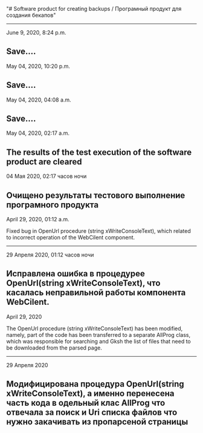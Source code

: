 "# Software product for creating backups / Програмный продукт для создания бекапов" 

------------------------------------
June 9, 2020, 8:24 p.m.

Save....
------------------------------------
May 04, 2020, 10:20 p.m.

Save....
------------------------------------
May 04, 2020, 04:08 a.m.

Save....
------------------------------------
May 04, 2020, 02:17 a.m.

The results of the test execution of the software product are cleared
---
04 Мая 2020, 02:17 часов ночи

Очищено результаты тестового выполнение програмного продукта
------------------------------------
April 29, 2020, 01:12 a.m.

Fixed bug in OpenUrl procedure (string xWriteConsoleText), which related to incorrect operation of the WebCilent component.

---
29 Апреля 2020, 01:12 часов ночи

Исправлена ошибка в процедурее OpenUrl(string xWriteConsoleText), что касалась неправильной работы компонента WebCilent.
------------------------------------
April 29, 2020

The OpenUrl procedure (string xWriteConsoleText) has been modified, namely, part of the code has been transferred to a separate AllProg class, which was responsible for searching and Gksh the list of files that need to be downloaded from the parsed page.

---
29 Апреля 2020

Модифицирована процедура OpenUrl(string xWriteConsoleText), а именно перенесена часть кода в одельный клас AllProg что отвечала за поиск и Uri списка файлов что нужно закачивать из пропарсеной страницы
------------------------------------